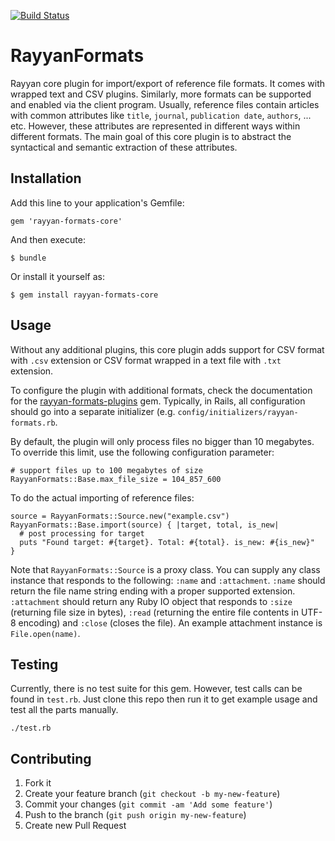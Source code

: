 [![Build Status](https://travis-ci.org/rayyanqcri/rayyan-formats-core.svg?branch=master)](https://travis-ci.org/rayyanqcri/rayyan-formats-core)

# RayyanFormats

Rayyan core plugin for import/export of reference file formats. It comes with wrapped text and CSV plugins. Similarly, more formats can be supported and enabled via the client program. Usually, reference files contain articles with common attributes like `title`, `journal`, `publication date`, `authors`, ... etc. However, these attributes are represented in different ways within different formats. The main goal of this core plugin is to abstract the syntactical and semantic extraction of these attributes. 

## Installation

Add this line to your application's Gemfile:

    gem 'rayyan-formats-core'

And then execute:

    $ bundle

Or install it yourself as:

    $ gem install rayyan-formats-core

## Usage

Without any additional plugins, this core plugin adds support for CSV format with `.csv` extension or CSV format wrapped in a text file with `.txt` extension.

To configure the plugin with additional formats, check the documentation for the [rayyan-formats-plugins](https://github.com/rayyanqcri/rayyan-formats-plugins) gem. Typically, in Rails, all configuration should go into a separate initializer (e.g. `config/initializers/rayyan-formats.rb`.

By default, the plugin will only process files no bigger than 10 megabytes. To override this limit, use the following configuration parameter:

    # support files up to 100 megabytes of size
    RayyanFormats::Base.max_file_size = 104_857_600

To do the actual importing of reference files:

    source = RayyanFormats::Source.new("example.csv")
    RayyanFormats::Base.import(source) { |target, total, is_new|
      # post processing for target
      puts "Found target: #{target}. Total: #{total}. is_new: #{is_new}"
    }

Note that `RayyanFormats::Source` is a proxy class. You can supply any class instance that responds to the following:
`:name` and `:attachment`. `:name` should return the file name string ending with a proper supported extension.
`:attachment` should return any Ruby IO object that responds to `:size` (returning file size in bytes),
`:read` (returning the entire file contents in UTF-8 encoding) and `:close` (closes the file). An example attachment
instance is `File.open(name)`.

## Testing

Currently, there is no test suite for this gem. However, test calls can be found in `test.rb`. Just clone this repo then run it to get example usage and test all the parts manually.

    ./test.rb

## Contributing

1. Fork it
2. Create your feature branch (`git checkout -b my-new-feature`)
3. Commit your changes (`git commit -am 'Add some feature'`)
4. Push to the branch (`git push origin my-new-feature`)
5. Create new Pull Request
